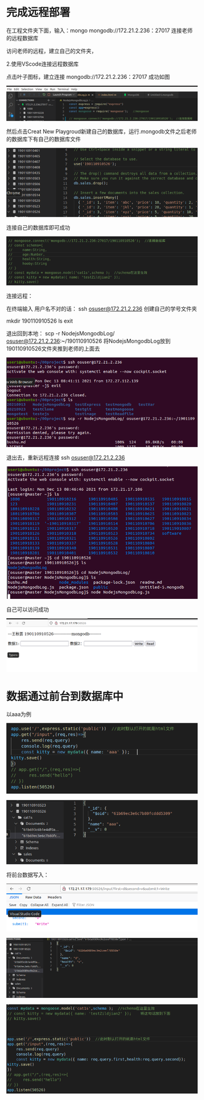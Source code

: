 # 完成远程部署

在工程文件夹下面，输入：mongo mongodb://172.21.2.236：27017   连接老师的远程数据库

访问老师的远程，建立自己的文件夹，

2.使用VScode连接远程数据库

点击叶子图标，建立连接    mongodb://172.21.2.236：27017  成功如图

![image-20211212165821254](image-20211212165821254.png)

然后点击Creat New Playgroud新建自己的数据库，运行.mongodb文件之后老师的数据库下有自己的数据库文件

![image-20211212170342231](image-20211212170342231.png)

连接自己的数据库即可成功

![image-20211212170512242](image-20211212170512242.png)

连接远程：

在终端输入     用户名不对的话：   ssh osuser@172.21.2.236   创建自己的学号文件夹

mkdir 190110910526   ls    exit

退出回到本地： scp -r NodejsMongodbLog/ osuser@172.21.2.236:~/190110910526    将NodejsMongodbLog放到190110910526文件夹推到老师的上面去

![image-20211212165205565](image-20211212165205565.png)

退出去，重新远程连接       ssh osuser@172.21.2.236    

![image-20211212165037215](image-20211212165037215.png)

自己可以访问成功

![image-20211212170219743](image-20211212170219743.png)

# 数据通过前台到数据库中   

以aaa为例

![image-20211212171630945](image-20211212171630945.png)

![image-20211212171758400](image-20211212171758400.png)

将前台数据写入：

![image-20211212172242031](image-20211212172242031.png)

![image-20211212172224133](image-20211212172224133.png)

![image-20211212172319300](image-20211212172319300.png)
